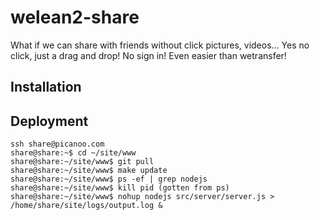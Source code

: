 welean2-share
=============
What if we can share with friends without click pictures, videos... Yes no click, just a drag and drop! No sign in! Even easier than wetransfer!

Installation
------------


Deployment
----------
    ssh share@picanoo.com
    share@share:~$ cd ~/site/www
    share@share:~/site/www$ git pull
    share@share:~/site/www$ make update
    share@share:~/site/www$ ps -ef | grep nodejs
    share@share:~/site/www$ kill pid (gotten from ps)
    share@share:~/site/www$ nohup nodejs src/server/server.js > /home/share/site/logs/output.log &


